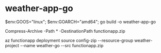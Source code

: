 # weather-app-go
$env:GOOS="linux"; $env:GOARCH="amd64"; go build -o weather-app-go

Compress-Archive -Path * -DestinationPath functionapp.zip

az functionapp deployment source config-zip --resource-group weather-project --name weather-go --src functionapp.zip